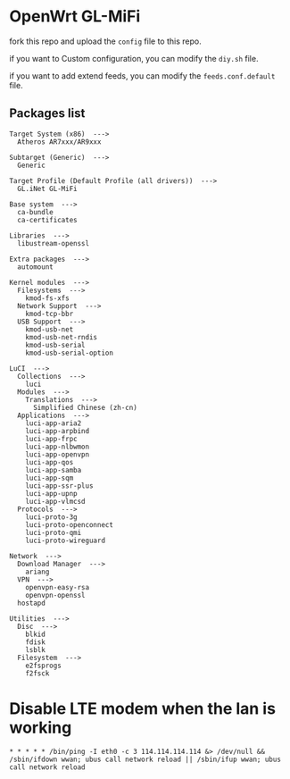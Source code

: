 # OpenWrt GL-MiFi

fork this repo and upload the `config` file to this repo.

if you want to Custom configuration, you can modify the `diy.sh` file.

if you want to add extend feeds, you can modify the `feeds.conf.default` file.

## Packages list

```
Target System (x86)  --->
  Atheros AR7xxx/AR9xxx

Subtarget (Generic)  --->
  Generic

Target Profile (Default Profile (all drivers))  --->
  GL.iNet GL-MiFi

Base system  --->
  ca-bundle
  ca-certificates

Libraries  --->
  libustream-openssl

Extra packages  --->
  automount

Kernel modules  --->
  Filesystems  --->
    kmod-fs-xfs
  Network Support  --->
    kmod-tcp-bbr
  USB Support  --->
    kmod-usb-net
    kmod-usb-net-rndis
    kmod-usb-serial
    kmod-usb-serial-option

LuCI  --->
  Collections  --->
    luci
  Modules  --->
    Translations  --->
      Simplified Chinese (zh-cn)
  Applications  --->
    luci-app-aria2
    luci-app-arpbind
    luci-app-frpc
    luci-app-nlbwmon
    luci-app-openvpn
    luci-app-qos
    luci-app-samba
    luci-app-sqm
    luci-app-ssr-plus
    luci-app-upnp
    luci-app-vlmcsd
  Protocols  --->
    luci-proto-3g 
    luci-proto-openconnect
    luci-proto-qmi
    luci-proto-wireguard

Network  --->
  Download Manager  --->
    ariang
  VPN  --->
    openvpn-easy-rsa
    openvpn-openssl
  hostapd

Utilities  --->
  Disc  --->
    blkid
    fdisk
    lsblk
  Filesystem  --->
    e2fsprogs
    f2fsck
```

# Disable LTE modem when the lan is working

```
* * * * * /bin/ping -I eth0 -c 3 114.114.114.114 &> /dev/null && /sbin/ifdown wwan; ubus call network reload || /sbin/ifup wwan; ubus call network reload
```